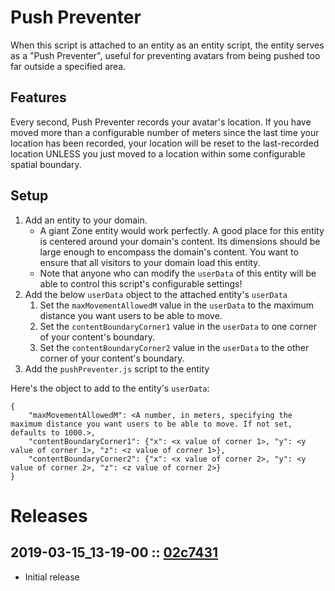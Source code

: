 # Push Preventer
When this script is attached to an entity as an entity script, the entity serves as a "Push Preventer", useful for preventing avatars from being pushed too far outside a specified area.

## Features
Every second, Push Preventer records your avatar's location. If you have moved more than a configurable number of meters since the last time your location has been recorded, your location will be reset to the last-recorded location UNLESS you just moved to a location within some configurable spatial boundary.

## Setup
1. Add an entity to your domain.
    - A giant Zone entity would work perfectly. A good place for this entity is centered around your domain's content. Its dimensions should be large enough to encompass the domain's content. You want to ensure that all visitors to your domain load this entity.
    - Note that anyone who can modify the `userData` of this entity will be able to control this script's configurable settings!
2. Add the below `userData` object to the attached entity's `userData`
    1. Set the `maxMovementAllowedM` value in the `userData` to the maximum distance you want users to be able to move.
    2. Set the `contentBoundaryCorner1` value in the `userData` to one corner of your content's boundary.
    3. Set the `contentBoundaryCorner2` value in the `userData` to the other corner of your content's boundary.
3. Add the `pushPreventer.js` script to the entity

Here's the object to add to the entity's `userData`:
```
{
    "maxMovementAllowedM": <A number, in meters, specifying the maximum distance you want users to be able to move. If not set, defaults to 1000.>,
    "contentBoundaryCorner1": {"x": <x value of corner 1>, "y": <y value of corner 1>, "z": <z value of corner 1>},
    "contentBoundaryCorner2": {"x": <x value of corner 2>, "y": <y value of corner 2>, "z": <z value of corner 2>}
}
```

# Releases

## 2019-03-15_13-19-00 :: [02c7431](https://github.com/highfidelity/hifi-content/commit/02c7431)
- Initial release